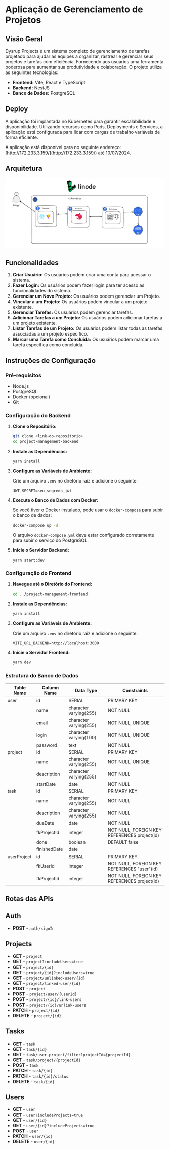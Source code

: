 # Aplicação de Gerenciamento de Projetos

## Visão Geral

Dysrup Projects é um sistema completo de gerenciamento de tarefas projetado para ajudar as equipes a organizar, rastrear e gerenciar seus projetos e tarefas com eficiência. 
Fornecendo aos usuários uma ferramenta poderosa para aumentar sua produtividade e colaboração.
O projeto utiliza as seguintes tecnologias:

- **Frontend:** Vite, React e TypeScript
- **Backend:** NestJS
- **Banco de Dados:** PostgreSQL

## Deploy

A aplicação foi implantada no Kubernetes para garantir escalabilidade e disponibilidade. Utilizando recursos como Pods, Deployments e Services, a aplicação está configurada para lidar com cargas de trabalho variáveis de forma eficiente.

A aplicação está disponível para no seguinte endereço: [http://172.233.3.159/](http://172.233.3.159/) até 10/07/2024.


## Arquitetura
![Arquitetura do Projeto](https://github.com/pedroreis01/projectmanager/blob/main/architecture/softwareArchitecture.PNG)


## Funcionalidades

1. **Criar Usuário:** Os usuários podem criar uma conta para acessar o sistema.
2. **Fazer Login:** Os usuários podem fazer login para ter acesso as funcionalidades do sistema.
3. **Gerenciar um Novo Projeto:** Os usuários podem gerenciar um Projeto.
4. **Vincular a um Projeto:** Os usuários podem vincular a um projeto existente.
6. **Gerenciar Tarefas:** Os usuários podem gerenciar tarefas.
6. **Adicionar Tarefas a um Projeto:** Os usuários podem adicionar tarefas a um projeto existente.
7. **Listar Tarefas de um Projeto:** Os usuários podem listar todas as tarefas associadas a um projeto específico.
8. **Marcar uma Tarefa como Concluída:** Os usuários podem marcar uma tarefa específica como concluída.



## Instruções de Configuração

### Pré-requisitos

- Node.js
- PostgreSQL
- Docker (opcional)
- Git

### Configuração do Backend

1. **Clone o Repositório:**

   ```bash
   git clone <link-do-repositorio>
   cd project-management-backend
   ```

2. **Instale as Dependências:**

   ```bash
   yarn install
   ```

3. **Configure as Variáveis de Ambiente:**

   Crie um arquivo `.env` no diretório raiz e adicione o seguinte:

   ```env
   JWT_SECRET=seu_segredo_jwt
   ```

4. **Execute o Banco de Dados com Docker:**

   Se você tiver o Docker instalado, pode usar o `docker-compose` para subir o banco de dados:

   ```bash
   docker-compose up -d
   ```

   O arquivo `docker-compose.yml` deve estar configurado corretamente para subir o serviço do PostgreSQL.

5. **Inicie o Servidor Backend:**

   ```bash
   yarn start:dev
   ```

### Configuração do Frontend

1. **Navegue até o Diretório do Frontend:**

   ```bash
   cd ../project-management-frontend
   ```

2. **Instale as Dependências:**

   ```bash
   yarn install
   ```

3. **Configure as Variáveis de Ambiente:**

   Crie um arquivo `.env` no diretório raiz e adicione o seguinte:

   ```env
   VITE_URL_BACKEND=http://localhost:3000
   ```

4. **Inicie o Servidor Frontend:**

   ```bash
   yarn dev
   ```

### Estrutura do Banco de Dados

| Table Name      | Column Name        | Data Type                 | Constraints                                                         |
|-----------------|--------------------|---------------------------|---------------------------------------------------------------------|
| user            | id                 | SERIAL                    | PRIMARY KEY                                                        |
|                 | name               | character varying(255)    | NOT NULL                                                           |
|                 | email              | character varying(255)    | NOT NULL, UNIQUE                                                    |
|                 | login              | character varying(100)    | NOT NULL, UNIQUE                                                    |
|                 | password           | text                      | NOT NULL                                                           |
| project         | id                 | SERIAL                    | PRIMARY KEY                                                        |
|                 | name               | character varying(255)    | NOT NULL, UNIQUE                                                    |
|                 | description        | character varying(255)    | NOT NULL                                                           |
|                 | startDate          | date                      | NOT NULL                                                           |
| task            | id                 | SERIAL                    | PRIMARY KEY                                                        |
|                 | name               | character varying(255)    | NOT NULL                                                           |
|                 | description        | character varying(255)    | NOT NULL                                                           |
|                 | dueDate            | date                      | NOT NULL                                                           |
|                 | fkProjectId        | integer                   | NOT NULL, FOREIGN KEY REFERENCES project(id)                        |
|                 | done               | boolean                   | DEFAULT false                                                      |
|                 | finishedDate       | date                      |                                                                    |
| userProject     | id                 | SERIAL                    | PRIMARY KEY                                                        |
|                 | fkUserId           | integer                   | NOT NULL, FOREIGN KEY REFERENCES "user"(id)                         |
|                 | fkProjectId        | integer                   | NOT NULL, FOREIGN KEY REFERENCES project(id)                        |

## Rotas das APIs

## Auth
- **POST** - `auth/signIn`

## Projects
- **GET** - `project`
- **GET** - `project?includeUsers=true`
- **GET** - `project/{id}`
- **GET** - `project/{id}?includeUsers=true`
- **GET** - `project/unlinked-user/{id}`
- **GET** - `project/linked-user/{id}`
- **POST** - `project`
- **POST** - `project/user/{userId}`
- **POST** - `project/{id}/link-users`
- **POST** - `project/{id}/unlink-users`
- **PATCH** - `project/{id}`
- **DELETE** - `project/{id}`

## Tasks
- **GET** - `task`
- **GET** - `task/{id}`
- **GET** - `task/user-project/filter?projectId={projectId}`
- **GET** - `task/project/{projectId}`
- **POST** - `task`
- **PATCH** - `task/{id}`
- **PATCH** - `task/{id}/status`
- **DELETE** - `task/{id}`

## Users
- **GET** - `user`
- **GET** - `user?includeProjects=true`
- **GET** - `user/{id}`
- **GET** - `user/{id}?includeProjects=true`
- **POST** - `user`
- **PATCH** - `user/{id}`
- **DELETE** - `user/{id}`
